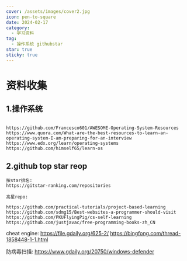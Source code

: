 ```yaml
---
cover: /assets/images/cover2.jpg
icon: pen-to-square
date: 2024-02-17
category:
  - 学习资料
tag:
  - 操作系统 githubstar
star: true
sticky: true
---
```


# 资料收集

## 1.操作系统

```code

https://github.com/Francesco601/AWESOME-Operating-System-Resources
https://www.quora.com/What-are-the-best-resources-to-learn-an-operating-system-I-am-preparing-for-an-interview
https://www.edx.org/learn/operating-systems
https://github.com/himself65/learn-os

```

## 2.github top star reop

```code
按star排名:
https://gitstar-ranking.com/repositories

高星repo:

https://github.com/practical-tutorials/project-based-learning
https://github.com/sdmg15/Best-websites-a-programmer-should-visit
https://github.com/PKUFlyingPig/cs-self-learning
https://github.com/justjavac/free-programming-books-zh_CN
```

cheat engine:
https://file.gdaily.org/625-2/
https://bingfong.com/thread-1858448-1-1.html

防病毒扫描:
https://www.gdaily.org/20750/windows-defender